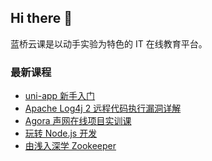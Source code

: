 ## Hi there 👋

蓝桥云课是以动手实验为特色的 IT 在线教育平台。

### 最新课程

<!-- SYL:START -->
- [uni-app 新手入门](https://www.lanqiao.cn/courses/7763/)
- [Apache Log4j 2 远程代码执行漏洞详解](https://www.lanqiao.cn/courses/7635/)
- [Agora 声⽹在线项⽬实训课](https://www.lanqiao.cn/courses/5848/)
- [玩转 Node.js 开发](https://www.lanqiao.cn/courses/5349/)
- [由浅入深学 Zookeeper](https://www.lanqiao.cn/courses/4926/)
<!-- SYL:END -->
